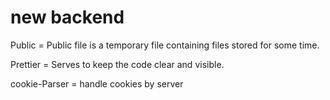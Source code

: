 # new backend 

Public = Public file is a temporary file containing files stored for some time.

Prettier = Serves to keep the code clear and visible.

cookie-Parser = handle cookies by server 